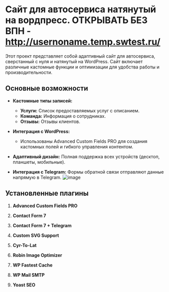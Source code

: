# Сайт для автосервиса натянутый на вордпресс. ОТКРЫВАТЬ БЕЗ ВПН - http://usernoname.temp.swtest.ru/

Этот проект представляет собой адаптивный сайт для автосервиса, сверстанный с нуля и натянутый на WordPress. Сайт включает различные кастомные функции и оптимизации для удобства работы и производительности.

## Основные возможности

- **Кастомные типы записей:**
  - **Услуги:** Список предоставляемых услуг с описанием.
  - **Команда:** Информация о сотрудниках.
  - **Отзывы:** Отзывы клиентов.
  
- **Интеграция с WordPress:**
  - Использованы Advanced Custom Fields PRO для создания кастомных полей и гибкого управления контентом.

- **Адаптивный дизайн:** Полная поддержка всех устройств (десктоп, планшеты, мобильные).

- **Интеграция с Telegram:** Формы обратной связи отправляют данные напрямую в Telegram.
![image](https://github.com/user-attachments/assets/9168171e-97e6-4f39-a36c-77d1853c6b59)

## Установленные плагины

1. **Advanced Custom Fields PRO**  

2. **Contact Form 7**  
 
3. **Contact Form 7 + Telegram**  

4. **Custom SVG Support**  

5. **Cyr-To-Lat**  

6. **Robin Image Optimizer**  

7. **WP Fastest Cache**  

8. **WP Mail SMTP**  

9. **Yoast SEO**  

